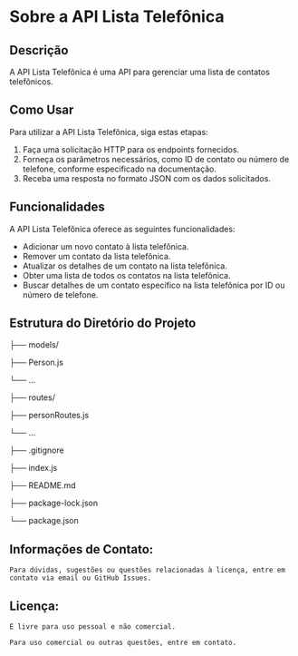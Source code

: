 # Sobre a API Lista Telefônica

## Descrição

A API Lista Telefônica é uma API para gerenciar uma lista de contatos telefônicos.

## Como Usar

Para utilizar a API Lista Telefônica, siga estas etapas:

1. Faça uma solicitação HTTP para os endpoints fornecidos.
2. Forneça os parâmetros necessários, como ID de contato ou número de telefone, conforme especificado na documentação.
3. Receba uma resposta no formato JSON com os dados solicitados.

## Funcionalidades

A API Lista Telefônica oferece as seguintes funcionalidades:

- Adicionar um novo contato à lista telefônica.
- Remover um contato da lista telefônica.
- Atualizar os detalhes de um contato na lista telefônica.
- Obter uma lista de todos os contatos na lista telefônica.
- Buscar detalhes de um contato específico na lista telefônica por ID ou número de telefone.

## Estrutura do Diretório do Projeto

├── models/

 ├── Person.js

 └── ...

├── routes/

 ├── personRoutes.js

 └── ...

├── .gitignore

├── index.js

├── README.md

├── package-lock.json

└── package.json

## Informações de Contato:

    Para dúvidas, sugestões ou questões relacionadas à licença, entre em contato via email ou GitHub Issues.

## Licença:

    É livre para uso pessoal e não comercial. 

    Para uso comercial ou outras questões, entre em contato.
